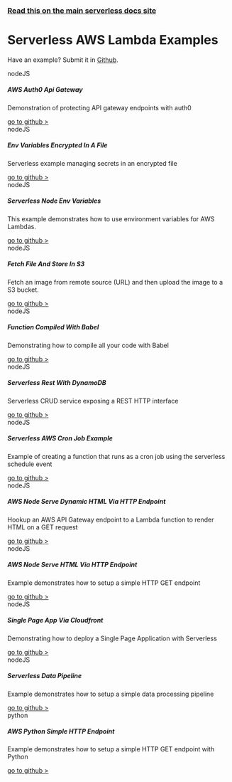 <!--
title: Serverless - AWS Lambda - Examples
menuText: Examples
layout: Doc
-->

<!-- DOCS-SITE-LINK:START automatically generated  -->
### [Read this on the main serverless docs site](https://www.serverless.com/framework/docs/providers/aws/examples/)
<!-- DOCS-SITE-LINK:END -->

# Serverless AWS Lambda Examples

Have an example? Submit it in [Github](https://github.com/serverless/examples).

<div class="examples">
    <div class="example">
        <span class="language">nodeJS</span>
        <h5 class="title">AWS Auth0 Api Gateway</h5>
        <p class="description">Demonstration of protecting API gateway endpoints with auth0</p>
        <a href="https://serverless.com/examples/aws-node-auth0-custom-authorizers-api/" class="github">go to github ></a>
    </div>
    <div class="example">
        <span class="language">nodeJS</span>
        <h5 class="title">Env Variables Encrypted In A File</h5>
        <p class="description">Serverless example managing secrets in an encrypted file</p>
        <a href="https://serverless.com/examples/aws-node-env-variables-encrypted-in-a-file/" class="github">go to github ></a>
    </div>
    <div class="example">
        <span class="language">nodeJS</span>
        <h5 class="title">Serverless Node Env Variables</h5>
        <p class="description">This example demonstrates how to use environment variables for AWS Lambdas.</p>
        <a href="https://serverless.com/examples/aws-node-env-variables/" class="github">go to github ></a>
    </div>
    <div class="example">
        <span class="language">nodeJS</span>
        <h5 class="title">Fetch File And Store In S3</h5>
        <p class="description">Fetch an image from remote source (URL) and then upload the image to a S3 bucket.</p>
        <a href="https://serverless.com/examples/aws-node-fetch-file-and-store-in-s3/" class="github">go to github ></a>
    </div>
    <div class="example">
        <span class="language">nodeJS</span>
        <h5 class="title">Function Compiled With Babel</h5>
        <p class="description">Demonstrating how to compile all your code with Babel</p>
        <a href="https://serverless.com/examples/aws-node-function-compiled-with-babel/" class="github">go to github ></a>
    </div>
    <div class="example">
        <span class="language">nodeJS</span>
        <h5 class="title">Serverless Rest With DynamoDB</h5>
        <p class="description">Serverless CRUD service exposing a REST HTTP interface</p>
        <a href="https://serverless.com/examples/aws-node-rest-api-with-dynamodb/" class="github">go to github ></a>
    </div>
     <div class="example">
        <span class="language">nodeJS</span>
        <h5 class="title">Serverless AWS Cron Job Example</h5>
        <p class="description">Example of creating a function that runs as a cron job using the serverless schedule event</p>
        <a href="https://serverless.com/examples/aws-node-scheduled-cron/" class="github">go to github ></a>
    </div>
    <div class="example">
        <span class="language">nodeJS</span>
        <h5 class="title">AWS Node Serve Dynamic HTML Via HTTP Endpoint</h5>
        <p class="description">Hookup an AWS API Gateway endpoint to a Lambda function to render HTML on a GET request</p>
        <a href="https://serverless.com/examples/aws-node-serve-dynamic-html-via-http-endpoint/" class="github">go to github ></a>
    </div>
    <div class="example">
        <span class="language">nodeJS</span>
        <h5 class="title">AWS Node Serve HTML Via HTTP Endpoint</h5>
        <p class="description">Example demonstrates how to setup a simple HTTP GET endpoint</p>
        <a href="https://serverless.com/examples/aws-node-simple-http-endpoint/" class="github">go to github ></a>
    </div>
    <div class="example">
        <span class="language">nodeJS</span>
        <h5 class="title">Single Page App Via Cloudfront</h5>
        <p class="description">Demonstrating how to deploy a Single Page Application with Serverless</p>
        <a href="https://serverless.com/examples/aws-node-single-page-app-via-cloudfront/" class="github">go to github ></a>
    </div>
    <div class="example">
        <span class="language">nodeJS</span>
        <h5 class="title">Serverless Data Pipeline</h5>
        <p class="description">Example demonstrates how to setup a simple data processing pipeline</p>
        <a href="https://serverless.com/examples/aws-node-text-analysis-via-sns-post-processing/" class="github">go to github ></a>
    </div>
     <div class="example">
        <span class="language">python</span>
        <h5 class="title">AWS Python Simple HTTP Endpoint</h5>
        <p class="description">Example demonstrates how to setup a simple HTTP GET endpoint with Python</p>
        <a href="https://serverless.com/examples/aws-python-simple-http-endpoint/" class="github">go to github ></a>
    </div>
</div>